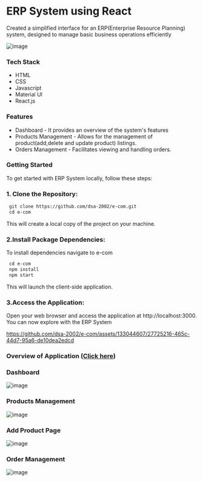 # ERP System using React

Created a simplified interface for an ERP(Enterprise Resource
Planning) system, designed to manage basic business operations efficiently

![image](https://github.com/dsa-2002/e-com/assets/133044607/36e3414f-20fd-43bc-8d92-761cc94b8bb8)


### Tech Stack
- HTML
- CSS
- Javascript
- Material UI
- React.js

### Features
- Dashboard - It provides an overview of the system's features
-  Products Management - Allows for the management of product(add,delete and update product) listings.
-  Orders Management - Facilitates viewing and handling orders.

### Getting Started
  To get started with ERP System locally, follow these steps:
 ### 1. Clone the Repository:
  ```html
   git clone https://github.com/dsa-2002/e-com.git
   cd e-com
  ```
   This will create a local copy of the project on your machine.

 ### 2.Install Package Dependencies:
 To install dependencies navigate to e-com
   ```html
    cd e-com
    npm install
    npm start
   ```
   This will launch the client-side application.

### 3.Access the Application:
Open your web browser and access the application at http://localhost:3000. You can now explore with the ERP System


https://github.com/dsa-2002/e-com/assets/133044607/27725216-465c-44d7-95a6-de10dea2edcd



### Overview of Application ([Click here](erp-system-nu.vercel.app))

 
### Dashboard
   ![image](https://github.com/dsa-2002/e-com/assets/133044607/a85e6618-91ae-4dee-8078-0993dda87f3c)

### Products Management
 ![image](https://github.com/dsa-2002/e-com/assets/133044607/942b01b2-d945-4cd6-ae13-80a79b55bed3)

### Add Product Page
![image](https://github.com/dsa-2002/e-com/assets/133044607/f5cca160-2f3b-4346-a8bc-173c72940e3d)

### Order Management
![image](https://github.com/dsa-2002/e-com/assets/133044607/71fd6d14-41a0-4cb4-a4a8-214787f4f1b1)


 

